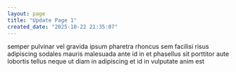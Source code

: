 ```yaml
---
layout: page
title: "Update Page 1"
created_date: "2025-10-22 21:35:07"
---
```


semper pulvinar vel gravida ipsum pharetra rhoncus sem facilisi risus adipiscing sodales mauris malesuada ante id in et phasellus sit porttitor aute lobortis tellus neque ut diam in adipiscing et id in vulputate anim est 
